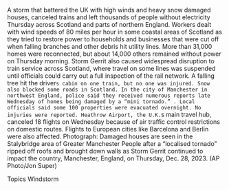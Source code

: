 A storm that battered the UK with high winds and heavy snow damaged houses, canceled trains and left thousands of people without electricity Thursday across Scotland and parts of northern England.
Workers dealt with wind speeds of 80 miles per hour in some coastal areas of Scotland as they tried to restore power to households and businesses that were cut off when falling branches and other debris hit utility lines.
More than 31,000 homes were reconnected, but about 14,000 others remained without power on Thursday morning.
Storm Gerrit also caused widespread disruption to train service across Scotland, where travel on some lines was suspended until officials could carry out a full inspection of the rail network. A falling tree hit the driver`s cabin on one train, but no one was injured.
Snow also blocked some roads in Scotland.
In the city of Manchester in northwest England, police said they received numerous reports late Wednesday of homes being damaged by a “mini tornado.” .
Local officials said some 100 properties were evacuated overnight. No injuries were reported.
Heathrow Airport, the U.K.`s main travel hub, canceled 18 flights on Wednesday because of air traffic control restrictions on domestic routes. Flights to European cities like Barcelona and Berlin were also affected.
Photograph: Damaged houses are seen in the Stalybridge area of Greater Manchester People after a “localised tornado” ripped off roofs and brought down walls as Storm Gerrit continued to impact the country, Manchester, England, on Thursday, Dec. 28, 2023. (AP Photo/Jon Super)

Topics
Windstorm
